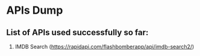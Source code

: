 # APIs Dump

## List of APIs used successfully so far:

1. IMDB Search (https://rapidapi.com/flashbomberapp/api/imdb-search2/) 
